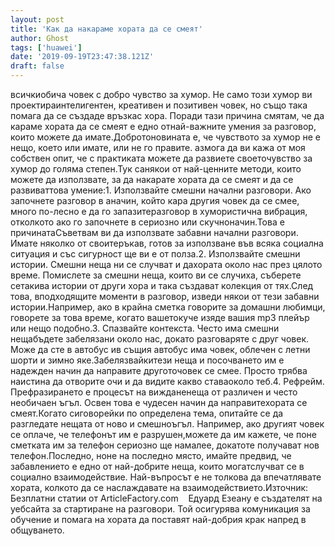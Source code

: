 ```yaml
---
layout: post
title: 'Как да накараме хората да се смеят'
author: Ghost
tags: ['huawei']
date: '2019-09-19T23:47:38.121Z'
draft: false
---
```


всичкиобича човек с добро чувство за хумор. Не само този хумор ви проектираинтелигентен, креативен и позитивен човек, но също така помага да се създаде връзкас хора. Поради тази причина смятам, че да караме хората да се смеят е едно отнай-важните умения за разговор, които можете да имате.Добротоновината е, че чувството за хумор не е нещо, което или имате, или не го правите. азмога да ви кажа от моя собствен опит, че с практиката можете да развиете своеточувство за хумор до голяма степен.Тук санякои от най-ценните методи, които можете да използвате, за да накарате хората да се смеят и да се развиваттова умение:1. Използвайте смешни начални разговори. Ако започнете разговор в aначин, който кара другия човек да се смее, много по-лесно е да го запазитеразговор в хумористична вибрация, отколкото ако го започнете в сериозно или скучноначин.Това е причинатаСъветвам ви да използвате забавни начални разговори. Имате няколко от своитеръкав, готов за използване във всяка социална ситуация и със сигурност ще ви е от полза.2. Използвайте смешни истории. Смешни неща ни се случват и дахората около нас през цялото време. Помислете за смешни неща, които ви се случиха, съберете сетакива истории от други хора и така създават колекция от тях.След това, вподходящите моменти в разговор, изведи някои от тези забавни истории.Например, ако в крайна сметка говорите за домашни любимци, говорете за това време, когато вашетокуче изяде вашия mp3 плейър или нещо подобно.3. Спазвайте контекста. Често има смешни нещабъдете забелязани около нас, докато разговаряте с друг човек. Може да сте в автобус ив същия автобус има човек, облечен с летни шорти и зимно яке.Забелязвайкитези неща и посочването им е надежден начин да направите друготочовек се смее. Просто трябва наистина да отворите очи и да видите какво ставаоколо теб.4. Рефрейм. Префразирането е процесът на вижданенеща от различен и често необичаен ъгъл. Освен това е чудесен начин да направитехората се смеят.Когато сиговорейки по определена тема, опитайте се да разгледате нещата от ново и смешноъгъл. Например, ако другият човек се оплаче, че телефонът им е разрушен,можете да им кажете, че поне сметката им за телефон сериозно ще намалее, докатоте получават нов телефон.Последно, ноне на последно място, имайте предвид, че забавлението е едно от най-добрите неща, които могатслучват се в социално взаимодействие. Най-въпросът е не толкова да впечатлявате хората, колкото да се наслаждавате на взаимодействието.Източник: Безплатни статии от ArticleFactory.com    Едуард Езеану е създателят на уебсайта за стартиране на разговори. Той осигурява комуникация за обучение и помага на хората да поставят най-добрия крак напред в общуването.

